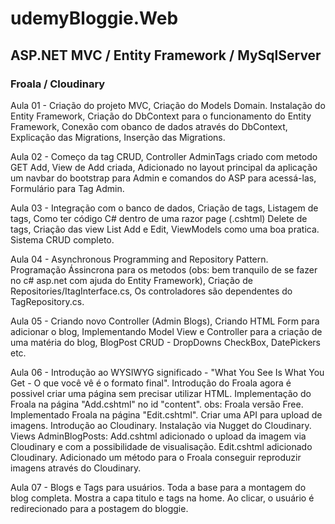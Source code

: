 # udemyBloggie.Web
## ASP.NET MVC / Entity Framework / MySqlServer 
### Froala / Cloudinary

Aula 01 - Criação do projeto MVC,
Criação do Models Domain.
Instalação do Entity Framework,
Criação do DbContext para o funcionamento do Entity Framework,
Conexão com obanco de dados através do DbContext,
Explicação das Migrations,
Inserção das Migrations.

Aula 02 - Começo da tag CRUD,
Controller AdminTags criado com metodo GET Add,
View de Add criada,
Adicionado no layout principal da aplicação um navbar do bootstrap para Admin e comandos do ASP para acessá-las,
Formulário para Tag Admin.

Aula 03 - Integração com o banco de dados,
Criação de tags,
Listagem de tags,
Como ter código C# dentro de uma razor page (.cshtml)
Delete de tags,
Criação das view List Add e Edit,
ViewModels como uma boa pratica.
Sistema CRUD completo.

Aula 04 - Asynchronous Programming and Repository Pattern.
Programação Ássincrona para os metodos (obs: bem tranquilo de se fazer no c# asp.net com ajuda do Entity Framework),
Criação de Repositories/ItagInterface.cs,
Os controladores são dependentes do TagRepository.cs.

Aula 05 - Criando novo Controller (Admin Blogs),
Criando HTML Form para adicionar o blog,
Implementando Model View e Controller para a criação de uma matéria do blog,
BlogPost CRUD - DropDowns CheckBox, DatePickers etc.

Aula 06 - Introdução ao WYSIWYG
significado - "What You See Is What You Get - O que você vê é o formato final".
Introdução do Froala agora é possivel criar uma página sem precisar utilizar HTML.
Implementação do Froala na página "Add.cshtml" no id "content".
obs: Froala versão Free.
Implementado Froala na página "Edit.cshtml".
Criar uma API para upload de imagens.
Introdução ao Cloudinary.
Instalação via Nugget do Cloudinary.
Views AdminBlogPosts:
	Add.cshtml adicionado o upload da imagem via Cloudinary e com a possibilidade de visualisação.
	Edit.cshtml adicionado Cloudinary.
Adicionado um método para o Froala conseguir reproduzir imagens através do Cloudinary.

Aula 07 - Blogs e Tags para usuários.
Toda a base para a montagem do blog completa.
Mostra a capa titulo e tags na home.
Ao clicar, o usuário é redirecionado para a postagem do bloggie.
